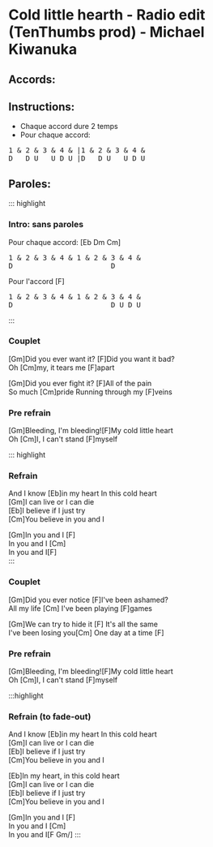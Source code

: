 # Cold little hearth - Radio edit (TenThumbs prod) - Michael Kiwanuka

## Accords:
<uke-chord name="Eb" frets="0331"></uke-chord> 
<uke-chord name="Dm" frets="2210"></uke-chord> 
<uke-chord name="Cm" frets="0333"></uke-chord> 
<uke-chord name="F" frets="2010"></uke-chord> 
<uke-chord name="Gm" frets="0231"></uke-chord> 


## Instructions:
- Chaque accord dure 2 temps
- Pour chaque accord:
<pre class="tableau">
1 & 2 & 3 & 4 & |1 & 2 & 3 & 4 &
D   D U   U D U |D   D U   U D U
</pre>

## Paroles:

::: highlight
### Intro: sans paroles
Pour chaque accord: [Eb Dm Cm]
<pre class="tableau">
1 & 2 & 3 & 4 & 1 & 2 & 3 & 4 &
D                       D
</pre>
Pour l'accord [F]
<pre class="tableau">
1 & 2 & 3 & 4 & 1 & 2 & 3 & 4 &
D                       D U D U
</pre>

:::

### Couplet
[Gm]Did you ever want it? [F]Did you want it bad?  
Oh [Cm]my, it tears me [F]apart  

[Gm]Did you ever fight it? [F]All of the pain  
So much [Cm]pride Running through my [F]veins  

### Pre refrain
[Gm]Bleeding, I'm bleeding![F]My cold little heart  
Oh [Cm]I, I can't stand [F]myself  

::: highlight
### Refrain
And I know [Eb]in my heart In this cold heart  
[Gm]I can live or I can die  
[Eb]I believe if I just try  
[Cm]You believe in you and I  

[Gm]In you and I [F]  
In you and I [Cm]  
In you and I[F]  
:::

### Couplet
[Gm]Did you ever notice [F]I've been ashamed?  
All my life [Cm] I've been playing [F]games  

[Gm]We can try to hide it [F] It's all the same  
I've been losing you[Cm] One day at a time [F]

### Pre refrain
[Gm]Bleeding, I'm bleeding![F]My cold little heart  
Oh [Cm]I, I can't stand [F]myself  

:::highlight
### Refrain (to fade-out)
And I know [Eb]in my heart In this cold heart  
[Gm]I can live or I can die  
[Eb]I believe if I just try  
[Cm]You believe in you and I  

[Eb]In my heart, in this cold heart  
[Gm]I can live or I can die  
[Eb]I believe if I just try  
[Cm]You believe in you and I  


[Gm]In you and I [F]   
In you and I [Cm]  
In you and I[F Gm/]
:::
